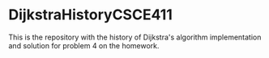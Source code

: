 # DijkstraHistoryCSCE411
This is the repository with the history of Dijkstra's algorithm implementation and solution for problem 4 on the homework. 
